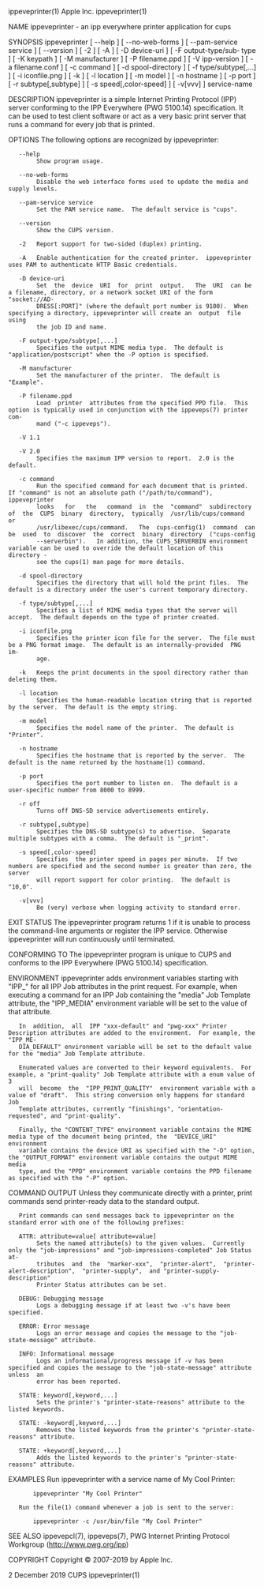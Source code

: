 ippeveprinter(1)                                                    Apple Inc.                                                    ippeveprinter(1)

NAME
       ippeveprinter - an ipp everywhere printer application for cups

SYNOPSIS
       ippeveprinter  [  --help ] [ --no-web-forms ] [ --pam-service service ] [ --version ] [ -2 ] [ -A ] [ -D device-uri ] [ -F output-type/sub‐
       type ] [ -K keypath ] [ -M manufacturer ] [ -P filename.ppd ] [ -V ipp-version ] [ -a filename.conf ] [ -c command ] [ -d spool-directory ]
       [  -f  type/subtype[,...]  ] [ -i iconfile.png ] [ -k ] [ -l location ] [ -m model ] [ -n hostname ] [ -p port ] [ -r subtype[,subtype] ] [
       -s speed[,color-speed] ] [ -v[vvv] ] service-name

DESCRIPTION
       ippeveprinter is a simple Internet Printing Protocol (IPP) server conforming to the IPP Everywhere (PWG 5100.14) specification. It  can  be
       used to test client software or act as a very basic print server that runs a command for every job that is printed.

OPTIONS
       The following options are recognized by ippeveprinter:

       --help
            Show program usage.

       --no-web-forms
            Disable the web interface forms used to update the media and supply levels.

       --pam-service service
            Set the PAM service name.  The default service is "cups".

       --version
            Show the CUPS version.

       -2   Report support for two-sided (duplex) printing.

       -A   Enable authentication for the created printer.  ippeveprinter uses PAM to authenticate HTTP Basic credentials.

       -D device-uri
            Set  the  device  URI  for  print  output.   The  URI  can be a filename, directory, or a network socket URI of the form "socket://AD‐
            DRESS[:PORT]" (where the default port number is 9100).  When specifying a directory, ippeveprinter will create an  output  file  using
            the job ID and name.

       -F output-type/subtype[,...]
            Specifies the output MIME media type.  The default is "application/postscript" when the -P option is specified.

       -M manufacturer
            Set the manufacturer of the printer.  The default is "Example".

       -P filename.ppd
            Load  printer  attributes from the specified PPD file.  This option is typically used in conjunction with the ippeveps(7) printer com‐
            mand ("-c ippeveps").

       -V 1.1

       -V 2.0
            Specifies the maximum IPP version to report.  2.0 is the default.

       -c command
            Run the specified command for each document that is printed.  If "command" is not an absolute path ("/path/to/command"), ippeveprinter
            looks   for   the   command  in  the  "command"  subdirectory  of  the  CUPS  binary  directory,  typically  /usr/lib/cups/command  or
            /usr/libexec/cups/command.   The  cups-config(1)  command  can  be  used  to  discover  the  correct  binary  directory  ("cups-config
            --serverbin").   In addition, the CUPS_SERVERBIN environment variable can be used to override the default location of this directory -
            see the cups(1) man page for more details.

       -d spool-directory
            Specifies the directory that will hold the print files.  The default is a directory under the user's current temporary directory.

       -f type/subtype[,...]
            Specifies a list of MIME media types that the server will accept.  The default depends on the type of printer created.

       -i iconfile.png
            Specifies the printer icon file for the server.  The file must be a PNG format image.  The default is an internally-provided  PNG  im‐
            age.

       -k   Keeps the print documents in the spool directory rather than deleting them.

       -l location
            Specifies the human-readable location string that is reported by the server.  The default is the empty string.

       -m model
            Specifies the model name of the printer.  The default is "Printer".

       -n hostname
            Specifies the hostname that is reported by the server.  The default is the name returned by the hostname(1) command.

       -p port
            Specifies the port number to listen on.  The default is a user-specific number from 8000 to 8999.

       -r off
            Turns off DNS-SD service advertisements entirely.

       -r subtype[,subtype]
            Specifies the DNS-SD subtype(s) to advertise.  Separate multiple subtypes with a comma.  The default is "_print".

       -s speed[,color-speed]
            Specifies  the printer speed in pages per minute.  If two numbers are specified and the second number is greater than zero, the server
            will report support for color printing.  The default is "10,0".

       -v[vvv]
            Be (very) verbose when logging activity to standard error.

EXIT STATUS
       The ippeveprinter program returns 1 if it is unable to  process  the  command-line  arguments  or  register  the  IPP  service.   Otherwise
       ippeveprinter will run continuously until terminated.

CONFORMING TO
       The ippeveprinter program is unique to CUPS and conforms to the IPP Everywhere (PWG 5100.14) specification.

ENVIRONMENT
       ippeveprinter adds environment variables starting with "IPP_" for all IPP Job attributes in the print request.  For example, when executing
       a command for an IPP Job containing the "media" Job Template attribute, the "IPP_MEDIA" environment variable will be set to  the  value  of
       that attribute.

       In  addition,  all  IPP "xxx-default" and "pwg-xxx" Printer Description attributes are added to the environment.  For example, the "IPP_ME‐
       DIA_DEFAULT" environment variable will be set to the default value for the "media" Job Template attribute.

       Enumerated values are converted to their keyword equivalents.  For example, a "print-quality" Job Template attribute with a enum value of 3
       will  become  the  "IPP_PRINT_QUALITY"  environment variable with a value of "draft".  This string conversion only happens for standard Job
       Template attributes, currently "finishings", "orientation-requested", and "print-quality".

       Finally, the "CONTENT_TYPE" environment variable contains the MIME media type of the document being printed, the  "DEVICE_URI"  environment
       variable contains the device URI as specified with the "-D" option, the "OUTPUT_FORMAT" environment variable contains the output MIME media
       type, and the "PPD" environment variable contains the PPD filename as specified with the "-P" option.

COMMAND OUTPUT
       Unless they communicate directly with a printer, print commands send printer-ready data to the standard output.

       Print commands can send messages back to ippeveprinter on the standard error with one of the following prefixes:

       ATTR: attribute=value[ attribute=value]
            Sets the named attribute(s) to the given values.  Currently only the "job-impressions" and "job-impressions-completed" Job Status  at‐
            tributes  and  the  "marker-xxx",  "printer-alert",  "printer-alert-description",  "printer-supply",  and "printer-supply-description"
            Printer Status attributes can be set.

       DEBUG: Debugging message
            Logs a debugging message if at least two -v's have been specified.

       ERROR: Error message
            Logs an error message and copies the message to the "job-state-message" attribute.

       INFO: Informational message
            Logs an informational/progress message if -v has been specified and copies the message to the "job-state-message" attribute unless  an
            error has been reported.

       STATE: keyword[,keyword,...]
            Sets the printer's "printer-state-reasons" attribute to the listed keywords.

       STATE: -keyword[,keyword,...]
            Removes the listed keywords from the printer's "printer-state-reasons" attribute.

       STATE: +keyword[,keyword,...]
            Adds the listed keywords to the printer's "printer-state-reasons" attribute.

EXAMPLES
       Run ippeveprinter with a service name of My Cool Printer:

           ippeveprinter "My Cool Printer"

       Run the file(1) command whenever a job is sent to the server:

           ippeveprinter -c /usr/bin/file "My Cool Printer"

SEE ALSO
       ippevepcl(7), ippeveps(7), PWG Internet Printing Protocol Workgroup (http://www.pwg.org/ipp)

COPYRIGHT
       Copyright © 2007-2019 by Apple Inc.

2 December 2019                                                        CUPS                                                       ippeveprinter(1)
